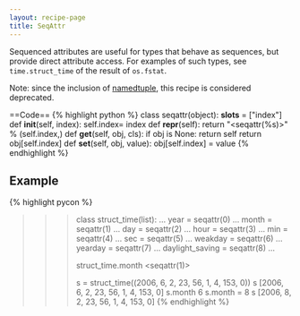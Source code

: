 ```yaml
---
layout: recipe-page
title: SeqAttr
---
```


Sequenced attributes are useful for types that behave as sequences, but provide direct attribute 
access. For examples of such types, see `time.struct_time` of the result of `os.fstat`.

Note: since the inclusion of [namedtuple](http://docs.python.org/dev/library/collections.html#collections.namedtuple),
this recipe is considered deprecated.

==Code==
{% highlight python %}
class seqattr(object):
    __slots__ = ["index"]
    def __init__(self, index):
        self.index= index
    def __repr__(self):
        return "<seqattr(%s)>" % (self.index,)
    def __get__(self, obj, cls):
        if obj is None:
            return self
        return obj[self.index]
    def __set__(self, obj, value):
        obj[self.index] = value
{% endhighlight %}

## Example ##

{% highlight pycon %}
>>> class struct_time(list):
...     year = seqattr(0)
...     month = seqattr(1)
...     day = seqattr(2)
...     hour = seqattr(3)
...     min = seqattr(4)
...     sec = seqattr(5)
...     weakday = seqattr(6)
...     yearday = seqattr(7)
...     daylight_saving = seqattr(8)
...
>>>
>>> struct_time.month
<seqattr(1)>
>>>
>>> s = struct_time((2006, 6, 2, 23, 56, 1, 4, 153, 0))
>>> s
[2006, 6, 2, 23, 56, 1, 4, 153, 0]
>>> s.month
6
>>> s.month = 8
>>> s
[2006, 8, 2, 23, 56, 1, 4, 153, 0]
{% endhighlight %}
